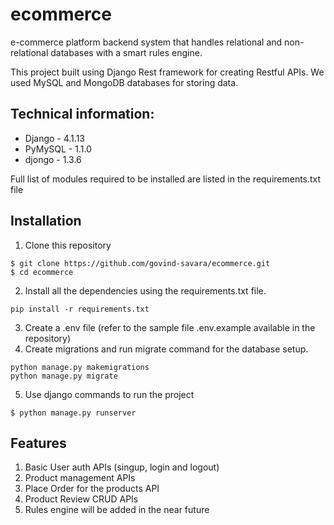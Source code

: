 # ecommerce
e-commerce platform backend system that handles relational and non-relational databases with a smart rules engine.

This project built using Django Rest framework for creating Restful APIs. We used MySQL and MongoDB databases for storing data.

## Technical information:
- Django - 4.1.13
- PyMySQL - 1.1.0
- djongo - 1.3.6

Full list of modules required to be installed are listed in the requirements.txt file

## Installation
1. Clone this repository
 ```
 $ git clone https://github.com/govind-savara/ecommerce.git
 $ cd ecommerce
 ```
2. Install all the dependencies using the requirements.txt file.
 ```
 pip install -r requirements.txt
 ```
3. Create a .env file (refer to the sample file .env.example available in the repository)
4. Create migrations and run migrate command for the database setup.
 ```
 python manage.py makemigrations
 python manage.py migrate
 ```
5. Use django commands to run the project
```
$ python manage.py runserver
```

## Features
1. Basic User auth APIs (singup, login and logout)
2. Product management APIs
3. Place Order for the products API
4. Product Review CRUD APIs
5. Rules engine will be added in the near future